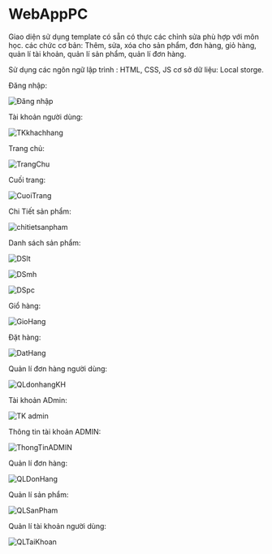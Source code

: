 # WebAppPC
Giao diện sử dụng template có sẵn có thực các chỉnh sửa phù hợp với môn học. 
các chức cơ bản: Thêm, sửa, xóa cho sản phẩm, đơn hàng, giỏ hàng, quản lí tài khoản, quản lí sản phẩm, quản lí đơn hàng.

Sử dụng các ngôn ngữ lập trình : HTML, CSS, JS
cơ sở dữ liệu: Local storge.

Đăng nhập: 

![Đăng nhập](https://github.com/LGTBLACK/Webapp-ban-hang/assets/129674257/4f52db3c-8658-461d-b3d5-adb07965d8d9)

Tài khoản người dùng:

![TKkhachhang](https://github.com/LGTBLACK/Webapp-ban-hang/assets/129674257/3813466f-014a-4a88-aba2-e16e59520e4c)

Trang chủ:

![TrangChu](https://github.com/LGTBLACK/Webapp-ban-hang/assets/129674257/1c41b65a-8097-464c-ac5f-dfc7e1db7a11)

Cuối trang: 

![CuoiTrang](https://github.com/LGTBLACK/Webapp-ban-hang/assets/129674257/8cc67aaf-d45f-4305-8c7a-13a1fb17cddc)

Chi Tiết sản phẩm:

![chitietsanpham](https://github.com/LGTBLACK/Webapp-ban-hang/assets/129674257/d751af09-2c26-4026-82ff-3ec2a4bb6143)

Danh sách sản phẩm: 

![DSlt](https://github.com/LGTBLACK/Webapp-ban-hang/assets/129674257/99abd980-e6f0-44e1-90d0-3b4ceee93022)

![DSmh](https://github.com/LGTBLACK/Webapp-ban-hang/assets/129674257/758db46b-be07-4e72-a24c-f158a6d52397)

![DSpc](https://github.com/LGTBLACK/Webapp-ban-hang/assets/129674257/7cf3fda3-6596-4a74-a68e-389a41f447b6)

Giổ hàng: 

![GioHang](https://github.com/LGTBLACK/Webapp-ban-hang/assets/129674257/3192c5cf-e890-4079-a93d-b1214d0af855)

Đặt hàng:

![DatHang](https://github.com/LGTBLACK/Webapp-ban-hang/assets/129674257/2d00d71c-1a47-45bf-8105-2e644ae25711)

Quản lí đơn hàng người dùng: 

![QLdonhangKH](https://github.com/LGTBLACK/Webapp-ban-hang/assets/129674257/6aa29c6d-6f27-4100-bfbf-be0ed6dd1d51)

Tài khoản ADmin:

![TK admin](https://github.com/LGTBLACK/Webapp-ban-hang/assets/129674257/bfb47815-6cdf-45e3-9c17-ac45207306c8)

Thông tin tài khoản ADMIN:

![ThongTinADMIN](https://github.com/LGTBLACK/Webapp-ban-hang/assets/129674257/9216e02b-6ec7-469b-a6a3-3aa517de0fbf)

Quản lí đơn hàng:

![QLDonHang](https://github.com/LGTBLACK/Webapp-ban-hang/assets/129674257/9e037a38-19c1-40c7-b962-b2ccec0c9ecb)

Quản lí sản phẩm:

![QLSanPham](https://github.com/LGTBLACK/Webapp-ban-hang/assets/129674257/8758c3c8-0700-45a4-907d-8ee6b0a8516b)

Quản lí tài khoản người dùng:

![QLTaiKhoan](https://github.com/LGTBLACK/Webapp-ban-hang/assets/129674257/45d1cf0b-e50d-470f-aba7-010d70b1db19)





